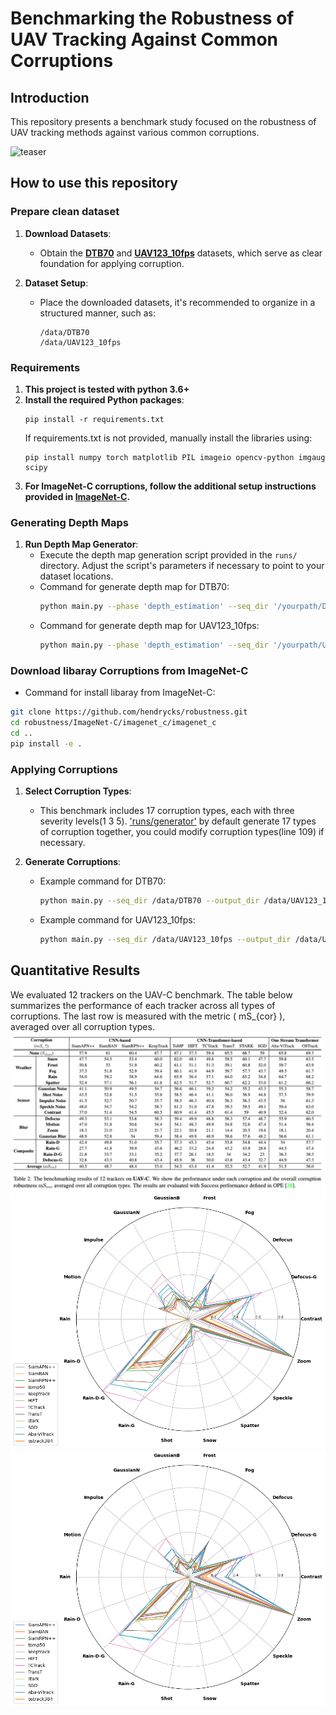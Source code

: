 # Benchmarking the Robustness of UAV Tracking Against Common Corruptions

## Introduction
This repository presents a benchmark study focused on the robustness of UAV tracking methods against various common corruptions.

![teaser](car_zoom_blur.gif)

## How to use this repository
### Prepare clean dataset
1. **Download Datasets**:
   - Obtain the [**DTB70**](https://github.com/flyers/drone-tracking) and [**UAV123_10fps**](https://cemse.kaust.edu.sa/ivul/uav123) datasets, which serve as clear foundation for applying corruption. 

2. **Dataset Setup**:
   - Place the downloaded datasets, it's recommended to organize in a structured manner, such as:
     ```
     /data/DTB70
     /data/UAV123_10fps
     ```
### Requirements
1. **This project is tested with python 3.6+**
2. **Install the required Python packages**:
   ```
   pip install -r requirements.txt
   ```
   If requirements.txt is not provided, manually install the libraries using:
   ```
   pip install numpy torch matplotlib PIL imageio opencv-python imgaug scipy
   ```
3. **For ImageNet-C corruptions, follow the additional setup instructions provided in [ImageNet-C](https://github.com/hendrycks/robustness).**

### Generating Depth Maps

1. **Run Depth Map Generator**:
   - Execute the depth map generation script provided in the `runs/` directory. Adjust the script's parameters if necessary to point to your dataset locations.
   - Command for generate depth map for DTB70:
     ```bash
     python main.py --phase 'depth_estimation' --seq_dir '/yourpath/DTB70'
     ```
   - Command for generate depth map for UAV123_10fps:
     ```bash
     python main.py --phase 'depth_estimation' --seq_dir '/yourpath/UAV123_10fps'
     ```
### Download libaray Corruptions from ImageNet-C
- Command for install libaray from ImageNet-C:
```bash
git clone https://github.com/hendrycks/robustness.git
cd robustness/ImageNet-C/imagenet_c/imagenet_c
cd ..
pip install -e .
```

### Applying Corruptions

1. **Select Corruption Types**:
   - This benchmark includes 17 corruption types, each with three severity levels(1 3 5).  ['runs/generator'](https://github.com/Xiaoqiong-Liu/UAV-C/blob/main/runs/generator.py) by default generate 17 types of corruption together, you could modify corruption types(line 109) if necessary.

2. **Generate Corruptions**:
   - Example command for DTB70:
     ```bash
     python main.py --seq_dir /data/DTB70 --output_dir /data/UAV123_10fps_noisy 
     ```
   - Example command for UAV123_10fps:
     ```bash
     python main.py --seq_dir /data/UAV123_10fps --output_dir /data/UAV123_10fps_noisy 
     ```

## Quantitative Results
We evaluated 12 trackers on the UAV-C benchmark. The table below summarizes the performance of each tracker across all types of corruptions. The last row is measured with the metric \( mS_{cor} \), averaged over all corruption types.
![Corruption Types](Performances.png)
![Success](radar_success.png)
![Precision](radar_precision.png)
